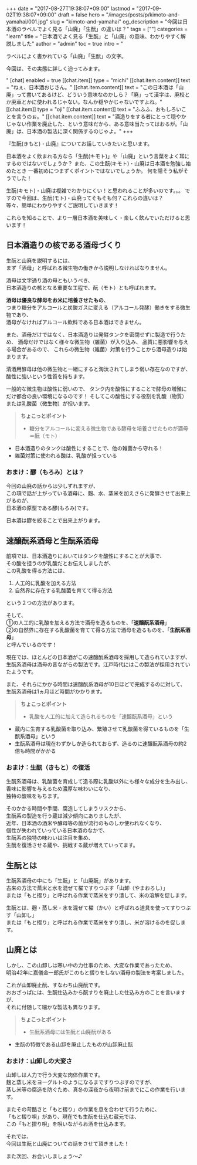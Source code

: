 +++
date = "2017-08-27T19:38:07+09:00"
lastmod = "2017-09-02T19:38:07+09:00"
draft = false
hero = "/images/posts/p/kimoto-and-yamahai/001.jpg"
slug = "kimoto-and-yamahai"
og_description = "今回は日本酒のラベルでよく見る「山廃」「生酛」の違いは？"
tags = [""]
categories = "learn"
title = "日本酒でよく見る「生酛」と「山廃」の意味、わかりやすく解説しました"
author = "admin"
toc = true
intro = "<p>ラベルによく書かれている「山廃」「生酛」の文字。</p><p>今回は、その実態に詳しく迫ってみます。</p>"
[chat]
  enabled = true
  [[chat.item]]
    type = "michi"
    [[chat.item.content]]
      text = "ねぇ、日本酒おじさん。"
    [[chat.item.content]]
      text = "この日本酒は「山廃」って書いてあるけど、どういう意味なのかしら？「廃」って漢字は、廃校とか廃車とかに使われるじゃない。なんか穏やかじゃないですよね。"
  [[chat.item]]
    type = "oji"
    [[chat.item.content]]
      text = "ふふふ、おもしろいことを言うのぉ。"
    [[chat.item.content]]
      text = "酒造りをする者にとって穏やかじゃない作業を廃止した、という意味だから、ある意味当たってはおるが。「山廃」は、日本酒の製法に深く関係するのじゃよ。"
+++

『生酛(きもと)・山廃』についてお話していきたいと思います。

日本酒をよく飲まれる方なら「生酛(キモト)」や「山廃」という言葉をよく耳にするのではないでしょうか？
また、この生酛(キモト)・山廃は日本酒を勉強し始めたとき
一番初めにつまずくポイントではないでしょうか。
何を隠そう私がそうでした！

生酛(キモト)・山廃は複雑でわかりにくい！と思われることが多いのです。。。
ですので今回は、生酛(モト)・山廃ってそもそも何？これらの違いは？  
等々、簡単にわかりやすくご説明していきます！


これらを知ることで、より一層日本酒を美味しく・楽しく飲んでいただけると思います！


## 日本酒造りの核である酒母づくり
生酛と山廃を説明するには、  
まず「酒母」と呼ばれる微生物の働きから説明しなければなりません。

酒母は文字通り酒の母ともいうべき、  
日本酒造りの核となる重要な工程で、酛（モト）とも呼ばれます。

**酒母は優良な酵母をお米に培養させたもの**、  
つまり糖分をアルコールと炭酸ガスに変える（アルコール発酵）働きをする微生物であり、  
酒母がなければアルコール飲料である日本酒はできません。

また、酒母だけではなく、日本酒造りは発酵タンクを密閉せずに製造で行うため、
酒母だけではなく様々な微生物（雑菌）が入り込み、
品質に悪影響を与える場合があるので、
これらの微生物（雑菌）対策を行うことから酒母造りは始まります。

清酒用酵母は他の微生物と一緒にすると淘汰されてしまう弱い存在なのですが、
酸性に強いという性質を持ちます。

一般的な微生物は酸性に弱いので、
タンク内を酸性にすることで酵母の増殖にだけ都合の良い環境になるのです！
そしてこの酸性にする役割を乳酸（物質）または乳酸菌（微生物）が担います。

>**ちょこっとポイント**  
>
> - 糖分をアルコールに変える微生物である酵母を培養させたものが酒母＝酛（モト）
- 日本酒造りのタンクは酸性にすることで、他の雑菌から守れる！
- 雑菌対策に使われる酸は、乳酸が担っている

### おまけ：醪（もろみ）とは？
今回の山廃の話からは少しずれますが、  
この項で話が上がっている酒母に、麹、水、蒸米を加えさらに発酵させて出来上がるのが、  
日本酒の原型である醪(もろみ)です。

日本酒は醪を絞ることで出来上がります。

## 速醸酛系酒母と生酛系酒母
前項では、日本酒造りにおいてはタンクを酸性にすることが大事で、  
その酸を担うのが乳酸だとお伝えしましたが、  
この乳酸を得る方法には、

1. 人工的に乳酸を加える方法
2. 自然界に存在する乳酸菌を育てて得る方法

という２つの方法があります。

そして、  
①の人工的に乳酸を加える方法で酒母を造るものを、「**速醸酛系酒母**」  
②の自然界に存在する乳酸菌を育てて得る方法で酒母を造るものを、「**生酛系酒母**」  
と呼んでいるのです！

現在では、ほとんどの日本酒がこの速醸酛系酒母を採用して造られていますが、  
生酛系酒母は酒母の昔ながらの製法です。江戸時代にはこの製法が採用されていたようです。

また、それらにかかる時間は速醸酛系酒母が10日ほどで完成するのに対して、  
生酛系酒母は1ヵ月ほど時間がかかります。

>**ちょこっとポイント**  
>
> - 乳酸を人工的に加えて造られるものを「速醸酛系酒母」という
- 蔵内に生育する乳酸菌を取り込み、繁殖させて乳酸菌を得ているものを「生酛系酒母」という
- 生酛系酒母は現在わずかしか造られておらず、造るのに速醸酛系酒母の約2倍も時間がかかる

### おまけ：生酛（きもと）の復活
生酛系酒母は、乳酸菌を育成して造る際に乳酸以外にも様々な成分を生み出し、  
香味に影響を与えるため濃厚な味わいになり、  
独特の酸味をもちます。  

そのかかる時間や手間、腐造してしまうリスクから、  
生酛系の製造を行う蔵は減少傾向にありましたが、  
近年、日本酒の酒米や酵母等の菌が流行のものしか使われなくなり、  
個性が失われていっている日本酒のなかで、  
生酛系の独特の味わいは注目を集め、  
生酛を復活させる蔵や、挑戦する蔵が増えていってます。

## 生酛とは
生酛系酒母の中にも「生酛」と「山廃酛」があります。  
古来の方法で蒸米と水を混ぜて櫂ですりつぶす「山卸（やまおろし）」  
または「もと摺り」と呼ばれる作業で蒸米をすり潰して、米の溶解を促します。

生酛とは、麹・蒸し米・水を混ぜて櫂（かい）と呼ばれる道具を使ってすりつぶす「山卸し」  
または「もと摺り」と呼ばれる作業で蒸米をすり潰し、米が溶けるのを促します。

## 山廃とは
しかし、この山卸しは寒い中の力仕事のため、大変な作業であったため、  
明治42年に嘉儀金一郎氏がこのもと摺りをしない酒母の製法を考案しました。

これが山卸廃止酛、すなわち山廃酛です。  
おおざっぱには、生酛仕込みから酛すりを廃止した仕込み方のことを言いますが、  
それに付随して細かな製法も異なります。


>**ちょこっとポイント**  
>
> - 生酛系酒母には生酛と山廃酛がある
- 生酛の特徴である山卸を廃止したものが山卸廃止酛

### おまけ：山卸しの大変さ
山卸しは人力で行う大変な肉体作業です。  
麹と蒸し米をヨーグルトのようになるまですりつぶすのですが、  
蒸し米等の腐造を防ぐため、真冬の深夜から夜明け前までにこの作業を行います。

またその苛酷さと「もと摺り」の作業を息を合わせて行うために、  
「もと摺り唄」があり、現在でも生酛を仕込む蔵元では、  
この「もと摺り唄」を唄いながらお酒を仕込みます。

それでは、  
今回は生酛と山廃についての話をさせて頂きました！  

また次回、お会いしましょう〜♪